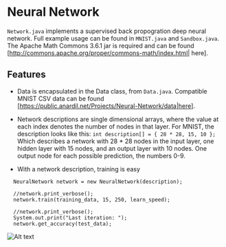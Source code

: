 
# Neural Network

`Network.java` implements a supervised back propogration deep neural network.
Full example usage can be found in `MNIST.java` and `Sandbox.java`. The Apache
Math Commons 3.6.1 jar is required and can be found 
[http://commons.apache.org/proper/commons-math/index.html| here].

## Features
- Data is encapsulated in the Data class, from `Data.java`.  Compatible MNIST
  CSV data can be found
  [https://public.anardil.net/Projects/Neural-Network/data|here].

- Network descriptions are single dimensional arrays, where the value at each
  index denotes the number of nodes in that layer. For MNIST, the description
  looks like this: `int description[] = { 28 * 28, 15, 10 };`  Which describes
  a network with 28 * 28 nodes in the input layer, one hidden layer with 15
  nodes, and an output layer with 10 nodes. One output node for each possible
  prediction, the numbers 0-9.

- With a network description, training is easy
```
  NeuralNetwork network = new NeuralNetwork(description);

  //network.print_verbose();
  network.train(training_data, 15, 250, learn_speed);

  //network.print_verbose();
  System.out.print("Last iteration: ");
  network.get_accuracy(test_data);
```

![Alt text](data/sandbox_example.png)

